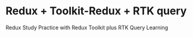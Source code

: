 # Redux + Toolkit-Redux + RTK query

Redux Study Practice with Redux Toolkit plus RTK Query Learning
